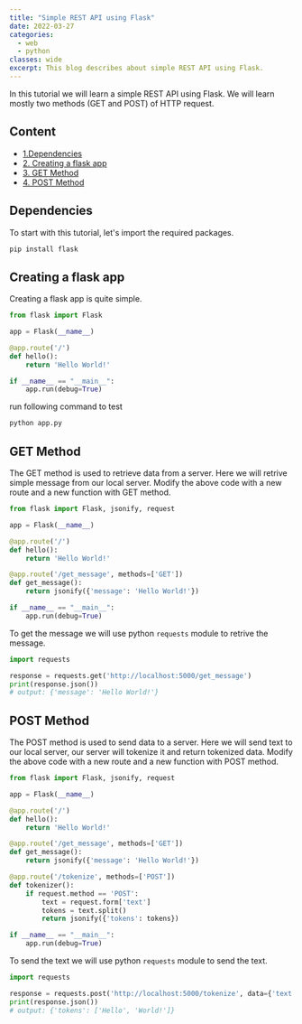 ```yaml
---
title: "Simple REST API using Flask"
date: 2022-03-27
categories:
  - web
  - python
classes: wide
excerpt: This blog describes about simple REST API using Flask.
---
```


In this tutorial we will learn a simple REST API using Flask.
We will learn mostly two methods (GET and POST) of HTTP request.

## Content
- [1.Dependencies](#dependencies)
- [2. Creating a flask app](#creating-a-flask-app)
- [3. GET Method](#get-method)
- [4. POST Method](#post-method)

## Dependencies
To start with this tutorial, let's import the required packages.
```bash
pip install flask
```

## Creating a flask app
Creating a flask app is quite simple.
```python
from flask import Flask

app = Flask(__name__)

@app.route('/')
def hello():
    return 'Hello World!'

if __name__ == "__main__":
    app.run(debug=True)
```
run following command to test

```bash
python app.py
```

## GET Method
The GET method is used to retrieve data from a server. Here we will retrive simple message from our local server. Modify the above code with a new route and a new function with GET method.

```python
from flask import Flask, jsonify, request

app = Flask(__name__)

@app.route('/')
def hello():
    return 'Hello World!'

@app.route('/get_message', methods=['GET'])
def get_message():
    return jsonify({'message': 'Hello World!'})

if __name__ == "__main__":
    app.run(debug=True)
```
To get the message we will use python `requests` module to retrive the message.

```python
import requests

response = requests.get('http://localhost:5000/get_message')
print(response.json())
# output: {'message': 'Hello World!'}
```

## POST Method
The POST method is used to send data to a server. Here we will send text to our local server, our server will tokenize it and return tokenized data. Modify the above code with a new route and a new function with POST method.

```python
from flask import Flask, jsonify, request

app = Flask(__name__)

@app.route('/')
def hello():
    return 'Hello World!'

@app.route('/get_message', methods=['GET'])
def get_message():
    return jsonify({'message': 'Hello World!'})

@app.route('/tokenize', methods=['POST'])
def tokenizer():
    if request.method == 'POST':
        text = request.form['text']
        tokens = text.split()
        return jsonify({'tokens': tokens})

if __name__ == "__main__":
    app.run(debug=True)
```

To send the text we will use python `requests` module to send the text.

```python
import requests

response = requests.post('http://localhost:5000/tokenize', data={'text': 'Hello World!'})
print(response.json())
# output: {'tokens': ['Hello', 'World!']}
```



